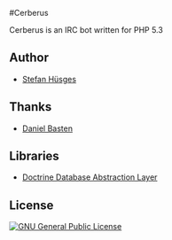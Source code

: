 #Cerberus

Cerberus is an IRC bot written for PHP 5.3

## Author
* [Stefan Hüsges](https://github.com/tronsha)

## Thanks
* [Daniel Basten](https://github.com/axhm3a)

## Libraries
* [Doctrine Database Abstraction Layer](http://www.doctrine-project.org/projects/dbal.html)

## License
[![GNU General Public License](http://www.gnu.org/graphics/gplv3-127x51.png)](http://www.gnu.org/licenses/gpl-3.0)
